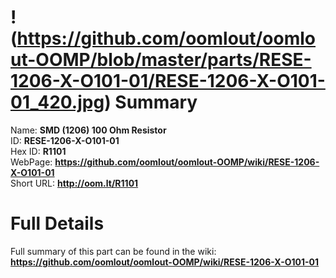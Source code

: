 
!(https://github.com/oomlout/oomlout-OOMP/blob/master/parts/RESE-1206-X-O101-01/RESE-1206-X-O101-01_420.jpg)
Summary
=================
  
Name: __SMD (1206) 100 Ohm Resistor__    
ID: __RESE-1206-X-O101-01__   
Hex ID: __R1101__   
WebPage: __https://github.com/oomlout/oomlout-OOMP/wiki/RESE-1206-X-O101-01__   
Short URL: __http://oom.lt/R1101__   

Full Details
==========================
Full summary of this part can be found in the wiki:   
__https://github.com/oomlout/oomlout-OOMP/wiki/RESE-1206-X-O101-01__    


